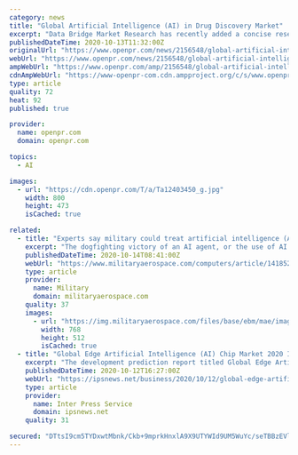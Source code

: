 ```yaml
---
category: news
title: "Global Artificial Intelligence (AI) in Drug Discovery Market"
excerpt: "Data Bridge Market Research has recently added a concise research on the Artificial Intelligence (AI) in Drug Discovery Market to depict valuable insights related to significant market trends driving the industry. The report features analysis based on key ..."
publishedDateTime: 2020-10-13T11:32:00Z
originalUrl: "https://www.openpr.com/news/2156548/global-artificial-intelligence-ai-in-drug-discovery-market"
webUrl: "https://www.openpr.com/news/2156548/global-artificial-intelligence-ai-in-drug-discovery-market"
ampWebUrl: "https://www.openpr.com/amp/2156548/global-artificial-intelligence-ai-in-drug-discovery-market"
cdnAmpWebUrl: "https://www-openpr-com.cdn.ampproject.org/c/s/www.openpr.com/amp/2156548/global-artificial-intelligence-ai-in-drug-discovery-market"
type: article
quality: 72
heat: 92
published: true

provider:
  name: openpr.com
  domain: openpr.com

topics:
  - AI

images:
  - url: "https://cdn.openpr.com/T/a/Ta12403450_g.jpg"
    width: 800
    height: 473
    isCached: true

related:
  - title: "Experts say military could treat artificial intelligence (AI) in the say they treat any intelligence"
    excerpt: "The dogfighting victory of an AI agent, or the use of AI to defeat salvos of incoming missiles suggest AI will profoundly affect military operations."
    publishedDateTime: 2020-10-14T08:41:00Z
    webUrl: "https://www.militaryaerospace.com/computers/article/14185255/military-artificial-intelligence-ai"
    type: article
    provider:
      name: Military
      domain: militaryaerospace.com
    quality: 37
    images:
      - url: "https://img.militaryaerospace.com/files/base/ebm/mae/image/2020/10/AI_intelligence_14_Oct_2020.5f85feff50fcd.png?auto=format&fit=max&w=1200"
        width: 768
        height: 512
        isCached: true
  - title: "Global Edge Artificial Intelligence (AI) Chip Market 2020 Industry Development and Growth Forecast to 2025"
    excerpt: "The development prediction report titled Global Edge Artificial Intelligence (AI) Chip Market 2020 by Manufacturers, Regions, Type and Application, Forecast to 2025 focuses on thoughtful insights and facts relating to the market."
    publishedDateTime: 2020-10-12T16:27:00Z
    webUrl: "https://ipsnews.net/business/2020/10/12/global-edge-artificial-intelligence-ai-chip-market-2020-industry-development-and-growth-forecast-to-2025/"
    type: article
    provider:
      name: Inter Press Service
      domain: ipsnews.net
    quality: 31

secured: "DTtsI9cm5TYDxwtMbnk/Ckb+9mprkHnxlA9X9UTYWId9UM5WuYc/seTBBzEVltEWYWSDfU+PtO0/dbA7zR1ra2pa388q5fgvcmm2Tdwvh0pmW9lFHxUX4eOkOamI2joQoZpfCegDcSUfW5+JbOm70Gnp5U/kxOLjWqvW2ctZsHCmQxYOS17nfoEb6A2UIrNPvMQMHJ+2mVGW6+ge4DYjYuPFSyb+7BFjgRewhLGHE07yusfmqvSzHyPI6Lg2qv39mO/Ge8I5bPXPYQWAs5427gq3lmKxEtRXRcpQMV3CunebJIOn8Z2c1IQl03tLLwf2hkYhopTG1naGJBbtFpngh/5G54NPpSBVNndN7+Kc6S0=;8QtrEJ5HePQCtVUwzBIucA=="
---
```


